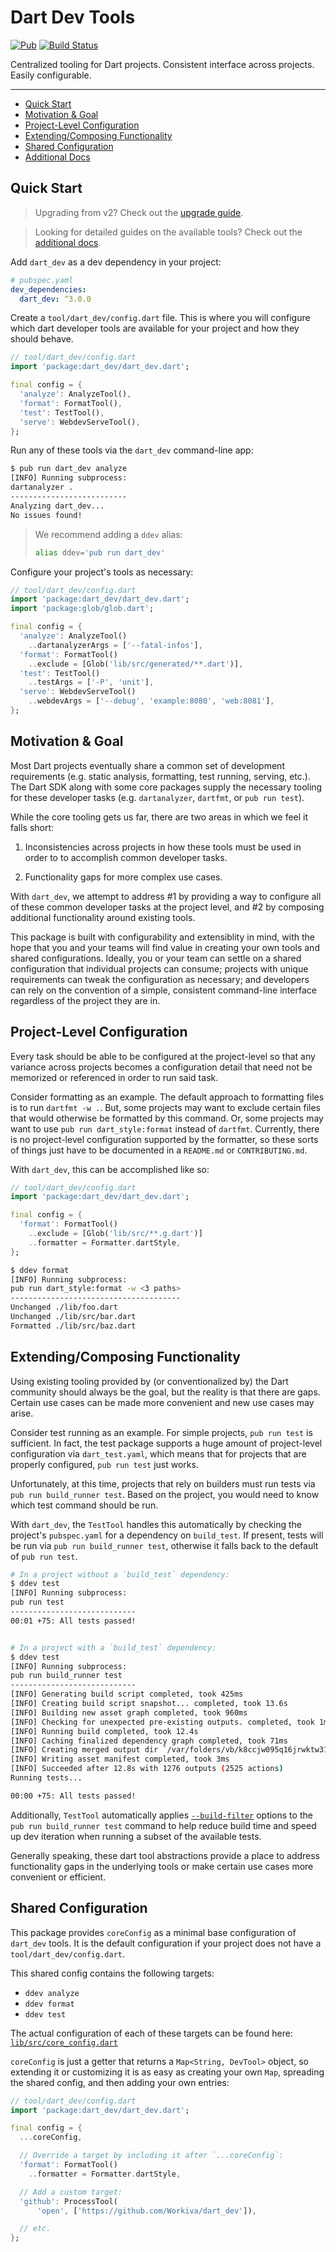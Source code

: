 # Dart Dev Tools

[![Pub](https://img.shields.io/pub/v/dart_dev.svg)](https://pub.dartlang.org/packages/dart_dev)
[![Build Status](https://travis-ci.org/Workiva/dart_dev.svg?branch=master)](https://travis-ci.org/Workiva/dart_dev)

Centralized tooling for Dart projects. Consistent interface across projects.
Easily configurable.

---

- [Quick Start](#quick-start)
- [Motivation & Goal](#motivation--goal)
- [Project-Level Configuration](#project-level-configuration)
- [Extending/Composing Functionality](#extendingcomposing-functionality)
- [Shared Configuration](#shared-configuration)
- [Additional Docs][docs]

## Quick Start

> Upgrading from v2? Check out the [upgrade guide][upgrade-guide].

> Looking for detailed guides on the available tools? Check out the
> [additional docs][docs].

Add `dart_dev` as a dev dependency in your project:

```yaml
# pubspec.yaml
dev_dependencies:
  dart_dev: ^3.0.0
```

Create a `tool/dart_dev/config.dart` file. This is where you will configure
which dart developer tools are available for your project and how they should behave.

```dart
// tool/dart_dev/config.dart
import 'package:dart_dev/dart_dev.dart';

final config = {
  'analyze': AnalyzeTool(),
  'format': FormatTool(),
  'test': TestTool(),
  'serve': WebdevServeTool(),
};
```

Run any of these tools via the `dart_dev` command-line app:

```bash
$ pub run dart_dev analyze
[INFO] Running subprocess:
dartanalyzer .
--------------------------
Analyzing dart_dev...
No issues found!
```

> We recommend adding a `ddev` alias:
>
> ```bash
> alias ddev='pub run dart_dev'
> ```

Configure your project's tools as necessary:

```dart
// tool/dart_dev/config.dart
import 'package:dart_dev/dart_dev.dart';
import 'package:glob/glob.dart';

final config = {
  'analyze': AnalyzeTool()
    ..dartanalyzerArgs = ['--fatal-infos'],
  'format': FormatTool()
    ..exclude = [Glob('lib/src/generated/**.dart')],
  'test': TestTool()
    ..testArgs = ['-P', 'unit'],
  'serve': WebdevServeTool()
    ..webdevArgs = ['--debug', 'example:8080', 'web:8081'],
};
```

## Motivation & Goal

Most Dart projects eventually share a common set of development requirements
(e.g. static analysis, formatting, test running, serving, etc.). The Dart SDK
along with some core packages supply the necessary tooling for these developer
tasks (e.g. `dartanalyzer`, `dartfmt`, or `pub run test`).

While the core tooling gets us far, there are two areas in which we feel it
falls short:

1. Inconsistencies across projects in how these tools must be used in order to
   to accomplish common developer tasks.

2. Functionality gaps for more complex use cases.

With `dart_dev`, we attempt to address #1 by providing a way to configure all of
these common developer tasks at the project level, and #2 by composing
additional functionality around existing tools.

This package is built with configurability and extensiblity in mind, with the
hope that you and your teams will find value in creating your own tools and
shared configurations. Ideally, you or your team can settle on a shared
configuration that individual projects can consume; projects with unique
requirements can tweak the configuration as necessary; and developers can rely
on the convention of a simple, consistent command-line interface regardless of
the project they are in.

## Project-Level Configuration

Every task should be able to be configured at the project-level so that any
variance across projects becomes a configuration detail that need not be
memorized or referenced in order to run said task.

Consider formatting as an example. The default approach to formatting files is
to run `dartfmt -w .`. But, some projects may want to exclude certain files that
would otherwise be formatted by this command. Or, some projects may want to use
`pub run dart_style:format` instead of `dartfmt`. Currently, there is no
project-level configuration supported by the formatter, so these sorts of things
just have to be documented in a `README.md` or `CONTRIBUTING.md`.

With `dart_dev`, this can be accomplished like so:

```dart
// tool/dart_dev/config.dart
import 'package:dart_dev/dart_dev.dart';

final config = {
  'format': FormatTool()
    ..exclude = [Glob('lib/src/**.g.dart')]
    ..formatter = Formatter.dartStyle,
};
```

```bash
$ ddev format
[INFO] Running subprocess:
pub run dart_style:format -w <3 paths>
--------------------------------------
Unchanged ./lib/foo.dart
Unchanged ./lib/src/bar.dart
Formatted ./lib/src/baz.dart
```

## Extending/Composing Functionality

Using existing tooling provided by (or conventionalized by) the Dart community
should always be the goal, but the reality is that there are gaps. Certain use
cases can be made more convenient and new use cases may arise.

Consider test running as an example. For simple projects, `pub run test` is
sufficient. In fact, the test package supports a huge amount of project-level
configuration via `dart_test.yaml`, which means that for projects that are
properly configured, `pub run test` just works.

Unfortunately, at this time, projects that rely on builders must run tests via
`pub run build_runner test`. Based on the project, you would need to know which
test command should be run.

With `dart_dev`, the `TestTool` handles this automatically by checking the
project's `pubspec.yaml` for a dependency on `build_test`. If present, tests
will be run via `pub run build_runner test`, otherwise it falls back to the
default of `pub run test`.

```bash
# In a project without a `build_test` dependency:
$ ddev test
[INFO] Running subprocess:
pub run test
----------------------------
00:01 +75: All tests passed!


# In a project with a `build_test` dependency:
$ ddev test
[INFO] Running subprocess:
pub run build_runner test
----------------------------
[INFO] Generating build script completed, took 425ms
[INFO] Creating build script snapshot... completed, took 13.6s
[INFO] Building new asset graph completed, took 960ms
[INFO] Checking for unexpected pre-existing outputs. completed, took 1ms
[INFO] Running build completed, took 12.4s
[INFO] Caching finalized dependency graph completed, took 71ms
[INFO] Creating merged output dir `/var/folders/vb/k8ccjw095q16jrwktw31ctmm0000gn/T/build_runner_testBkm6gS/` completed, took 260ms
[INFO] Writing asset manifest completed, took 3ms
[INFO] Succeeded after 12.8s with 1276 outputs (2525 actions)
Running tests...

00:00 +75: All tests passed!
```

Additionally, `TestTool` automatically applies [`--build-filter`][build-filter]
options to the `pub run build_runner test` command to help reduce build time and
speed up dev iteration when running a subset of the available tests.

Generally speaking, these dart tool abstractions provide a place to address
functionality gaps in the underlying tools or make certain use cases more
convenient or efficient.

## Shared Configuration

This package provides `coreConfig` as a minimal base configuration of `dart_dev`
tools. It is the default configuration if your project does not have a
`tool/dart_dev/config.dart`.

This shared config contains the following targets:

- `ddev analyze`
- `ddev format`
- `ddev test`

The actual configuration of each of these targets can be found here:
[`lib/src/core_config.dart`][core-config]

`coreConfig` is just a getter that returns a `Map<String, DevTool>` object, so
extending it or customizing it is as easy as creating your own `Map`, spreading
the shared config, and then adding your own entries:

```dart
// tool/dart_dev/config.dart
import 'package:dart_dev/dart_dev.dart';

final config = {
  ...coreConfig,

  // Override a target by including it after `...coreConfig`:
  'format': FormatTool()
    ..formatter = Formatter.dartStyle,

  // Add a custom target:
  'github': ProcessTool(
      'open', ['https://github.com/Workiva/dart_dev']),

  // etc.
};
```

[api-docs]: https://pub.dev/documentation/dart_dev/latest/dart_dev/dart_dev-library.html
[build-filter]: https://github.com/dart-lang/build/blob/master/build_runner/CHANGELOG.md#new-feature-build-filters
[core-config]: https://github.com/Workiva/dart_dev/blob/master/lib/src/core_config.dart
[docs]: /doc/
[upgrade-guide]: doc/v3-upgrade-guide.md
